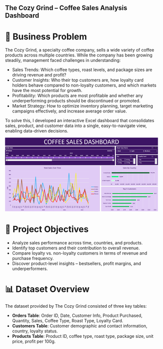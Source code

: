 ## The Cozy Grind – Coffee Sales Analysis Dashboard ##

# 📌 Business Problem #

The Cozy Grind, a specialty coffee company, sells a wide variety of coffee products across multiple countries. While the company has been growing steadily, 
management faced challenges in understanding:
- Sales Trends: Which coffee types, roast levels, and package sizes are driving revenue and profit?
-  Customer Insights: Who their top customers are, how loyalty card holders behave compared to non-loyalty customers, and which markets have the most potential for growth.
-  Profitability: Which products are most profitable and whether any underperforming products should be discontinued or promoted.
-  Market Strategy: How to optimize inventory planning, target marketing campaigns effectively, and increase average order value.

To solve this, I developed an interactive Excel dashboard that consolidates sales, product, and customer data into a single, easy-to-navigate view, enabling data-driven decisions.

![](https://github.com/Dhreetisha-Bagchi/Coffee-Sales-Dashboard/blob/main/Sales%20Dasboard.png)

# 🎯 Project Objectives
- Analyze sales performance across time, countries, and products.
- Identify top customers and their contribution to overall revenue.
- Compare loyalty vs. non-loyalty customers in terms of revenue and purchase frequency.
- Discover product-level insights – bestsellers, profit margins, and underperformers.

# 📊 Dataset Overview

The dataset provided by The Cozy Grind consisted of three key tables:
- **Orders Table**: Order ID, Date, Customer Info, Product Purchased, Quantity, Sales, Coffee Type, Roast Type, Loyalty Card.
- **Customers Table**: Customer demographic and contact information, country, loyalty status.
- **Products Table**: Product ID, coffee type, roast type, package size, unit price, profit per 100g.
